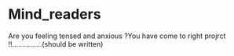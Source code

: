 # Mind_readers
Are you feeling tensed and anxious ?You have come to right projrct !!...............(should be written)
